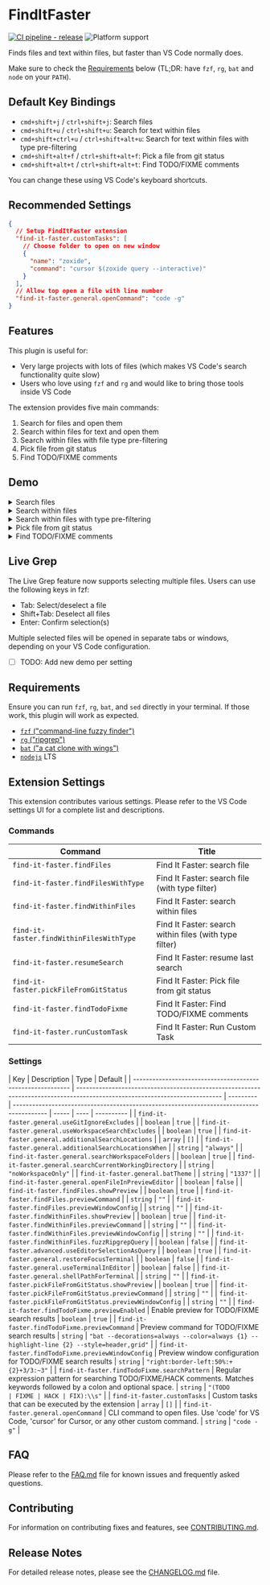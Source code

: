 # FindItFaster

[![CI pipeline - release](https://github.com/jellydn/vscode-finditfaster/actions/workflows/ci.yml/badge.svg?branch=release)](https://github.com/jellydn/vscode-finditfaster/actions?query=branch%3Amain)
![Platform support](<https://img.shields.io/badge/platform-macos%20%7C%20linux%20%7C%20windows%20(wsl)%20%7C%20windows%20powershell%20(experimental)-334488>)

Finds files and text within files, but faster than VS Code normally does.

Make sure to check the [Requirements](#requirements) below (TL;DR: have `fzf`, `rg`, `bat` and `node` on your
`PATH`).

## Default Key Bindings

- `cmd+shift+j` / `ctrl+shift+j`: Search files
- `cmd+shift+u` / `ctrl+shift+u`: Search for text within files
- `cmd+shift+ctrl+u` / `ctrl+shift+alt+u`: Search for text within files with type pre-filtering
- `cmd+shift+alt+f` / `ctrl+shift+alt+f`: Pick a file from git status
- `cmd+shift+alt+t` / `ctrl+shift+alt+t`: Find TODO/FIXME comments

You can change these using VS Code's keyboard shortcuts.

## Recommended Settings

```json
{
  // Setup FindItFaster extension
  "find-it-faster.customTasks": [
    // Choose folder to open on new window
    {
      "name": "zoxide",
      "command": "cursor $(zoxide query --interactive)"
    }
  ],
  // Allow top open a file with line number
  "find-it-faster.general.openCommand": "code -g"
}
```

## Features

This plugin is useful for:

- Very large projects with lots of files (which makes VS Code's search functionality quite slow)
- Users who love using `fzf` and `rg` and would like to bring those tools inside VS Code

The extension provides five main commands:

1. Search for files and open them
2. Search within files for text and open them
3. Search within files with file type pre-filtering
4. Pick file from git status
5. Find TODO/FIXME comments

## Demo

<details>
<summary>Search files</summary>

![Search Files Demo](https://raw.githubusercontent.com/jellydn/vscode-finditfaster/main/media/find_files.gif)

</details>

<details>
<summary>Search within files</summary>

![Search Within Files Demo](https://raw.githubusercontent.com/jellydn/vscode-finditfaster/main/media/find_within_files.gif)

</details>

<details>
<summary>Search within files with type pre-filtering</summary>

![Search Within Files with Filter Demo](https://raw.githubusercontent.com/jellydn/vscode-finditfaster/main/media/find_within_files_with_filter.gif)

</details>

<details>
<summary>Pick file from git status</summary>

![Pick File from Git Status Demo](https://i.gyazo.com/22c49d0ffdade4ba52d2cbf79c64990c.gif)

</details>

<details>
<summary>Find TODO/FIXME comments</summary>

![Find TODO/FIXME Demo](https://i.gyazo.com/d73a096b2bb48d1c8baee692097a5427.gif)

</details>

## Live Grep

The Live Grep feature now supports selecting multiple files. Users can use the following keys in fzf:

- Tab: Select/deselect a file
- Shift+Tab: Deselect all files
- Enter: Confirm selection(s)

Multiple selected files will be opened in separate tabs or windows, depending on your VS Code configuration.

- [ ] TODO: Add new demo per setting

## Requirements

Ensure you can run `fzf`, `rg`, `bat`, and `sed` directly in your terminal. If those work, this plugin will work as expected.

- [`fzf` ("command-line fuzzy finder")](https://github.com/junegunn/fzf)
- [`rg` ("ripgrep")](https://github.com/BurntSushi/ripgrep)
- [`bat` ("a cat clone with wings")](https://github.com/sharkdp/bat)
- [`nodejs`](https://nodejs.dev) LTS

## Extension Settings

This extension contributes various settings. Please refer to the VS Code settings UI for a complete list and descriptions.

### Commands

<!-- commands -->

| Command                                  | Title                                                  |
| ---------------------------------------- | ------------------------------------------------------ |
| `find-it-faster.findFiles`               | Find It Faster: search file                            |
| `find-it-faster.findFilesWithType`       | Find It Faster: search file (with type filter)         |
| `find-it-faster.findWithinFiles`         | Find It Faster: search within files                    |
| `find-it-faster.findWithinFilesWithType` | Find It Faster: search within files (with type filter) |
| `find-it-faster.resumeSearch`            | Find It Faster: resume last search                     |
| `find-it-faster.pickFileFromGitStatus`   | Find It Faster: Pick file from git status              |
| `find-it-faster.findTodoFixme`           | Find It Faster: Find TODO/FIXME comments               |
| `find-it-faster.runCustomTask`           | Find It Faster: Run Custom Task                        |

<!-- commands -->

### Settings

<!-- configs -->

| Key                                                        | Description                                                                                                                 | Type      | Default                                                                                  |
| ---------------------------------------------------------- | --------------------------------------------------------------------------------------------------------------------------- | --------- | ---------------------------------------------------------------------------------------- | ----- | ---- | ---------- |
| `find-it-faster.general.useGitIgnoreExcludes`              |                                                                                                                             | `boolean` | `true`                                                                                   |
| `find-it-faster.general.useWorkspaceSearchExcludes`        |                                                                                                                             | `boolean` | `true`                                                                                   |
| `find-it-faster.general.additionalSearchLocations`         |                                                                                                                             | `array`   | `[]`                                                                                     |
| `find-it-faster.general.additionalSearchLocationsWhen`     |                                                                                                                             | `string`  | `"always"`                                                                               |
| `find-it-faster.general.searchWorkspaceFolders`            |                                                                                                                             | `boolean` | `true`                                                                                   |
| `find-it-faster.general.searchCurrentWorkingDirectory`     |                                                                                                                             | `string`  | `"noWorkspaceOnly"`                                                                      |
| `find-it-faster.general.batTheme`                          |                                                                                                                             | `string`  | `"1337"`                                                                                 |
| `find-it-faster.general.openFileInPreviewEditor`           |                                                                                                                             | `boolean` | `false`                                                                                  |
| `find-it-faster.findFiles.showPreview`                     |                                                                                                                             | `boolean` | `true`                                                                                   |
| `find-it-faster.findFiles.previewCommand`                  |                                                                                                                             | `string`  | `""`                                                                                     |
| `find-it-faster.findFiles.previewWindowConfig`             |                                                                                                                             | `string`  | `""`                                                                                     |
| `find-it-faster.findWithinFiles.showPreview`               |                                                                                                                             | `boolean` | `true`                                                                                   |
| `find-it-faster.findWithinFiles.previewCommand`            |                                                                                                                             | `string`  | `""`                                                                                     |
| `find-it-faster.findWithinFiles.previewWindowConfig`       |                                                                                                                             | `string`  | `""`                                                                                     |
| `find-it-faster.findWithinFiles.fuzzRipgrepQuery`          |                                                                                                                             | `boolean` | `false`                                                                                  |
| `find-it-faster.advanced.useEditorSelectionAsQuery`        |                                                                                                                             | `boolean` | `true`                                                                                   |
| `find-it-faster.general.restoreFocusTerminal`              |                                                                                                                             | `boolean` | `false`                                                                                  |
| `find-it-faster.general.useTerminalInEditor`               |                                                                                                                             | `boolean` | `false`                                                                                  |
| `find-it-faster.general.shellPathForTerminal`              |                                                                                                                             | `string`  | `""`                                                                                     |
| `find-it-faster.pickFileFromGitStatus.showPreview`         |                                                                                                                             | `boolean` | `true`                                                                                   |
| `find-it-faster.pickFileFromGitStatus.previewCommand`      |                                                                                                                             | `string`  | `""`                                                                                     |
| `find-it-faster.pickFileFromGitStatus.previewWindowConfig` |                                                                                                                             | `string`  | `""`                                                                                     |
| `find-it-faster.findTodoFixme.previewEnabled`              | Enable preview for TODO/FIXME search results                                                                                | `boolean` | `true`                                                                                   |
| `find-it-faster.findTodoFixme.previewCommand`              | Preview command for TODO/FIXME search results                                                                               | `string`  | `"bat --decorations=always --color=always {1} --highlight-line {2} --style=header,grid"` |
| `find-it-faster.findTodoFixme.previewWindowConfig`         | Preview window configuration for TODO/FIXME search results                                                                  | `string`  | `"right:border-left:50%:+{2}+3/3:~3"`                                                    |
| `find-it-faster.findTodoFixme.searchPattern`               | Regular expression pattern for searching TODO/FIXME/HACK comments. Matches keywords followed by a colon and optional space. | `string`  | `"(TODO                                                                                  | FIXME | HACK | FIX):\\s"` |
| `find-it-faster.customTasks`                               | Custom tasks that can be executed by the extension                                                                          | `array`   | `[]`                                                                                     |
| `find-it-faster.general.openCommand`                       | CLI command to open files. Use 'code' for VS Code, 'cursor' for Cursor, or any other custom command.                        | `string`  | `"code -g"`                                                                              |

<!-- configs -->

## FAQ

Please refer to the [FAQ.md](FAQ.md) file for known issues and frequently asked questions.

## Contributing

For information on contributing fixes and features, see [CONTRIBUTING.md](CONTRIBUTING.md).

## Release Notes

For detailed release notes, please see the [CHANGELOG.md](CHANGELOG.md) file.
